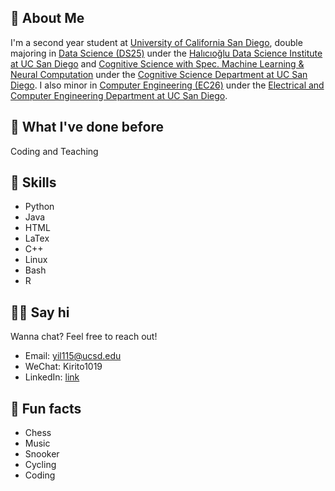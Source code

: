 ---
---

## 💯 About Me

I'm a second year student at [University of California San Diego](https://ucsd.edu/), double majoring in [Data Science (DS25)](https://datascience.ucsd.edu/academics/undergraduate/major-requirements/) under the [Halıcıoğlu Data Science Institute at UC San Diego](https://datascience.ucsd.edu/) and [Cognitive Science with Spec. Machine Learning & Neural Computation](https://cogsci.ucsd.edu/undergraduates/major/machine-learning.html) under the [Cognitive Science Department at UC San Diego](https://cogsci.ucsd.edu/). I also minor in [Computer Engineering (EC26)](https://ece.ucsd.edu/undergraduate/undergraduate-programs/minors) under the [Electrical and Computer Engineering Department at UC San Diego](https://ece.ucsd.edu/).

## 🦕 What I've done before

Coding and Teaching

## 💼 Skills

- Python
- Java
- HTML
- LaTex
- C++
- Linux
- Bash
- R

## 👋🏻 Say hi

Wanna chat? Feel free to reach out!

- Email: yil115@ucsd.edu
- WeChat: Kirito1019
- LinkedIn: [link](https://www.linkedin.com/in/yi-li-004452209)

## 📠 Fun facts

- Chess
- Music
- Snooker
- Cycling
- Coding
